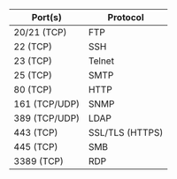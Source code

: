 | Port(s) | Protocol |
|---------|----------|
| 20/21 (TCP) | FTP | 
| 22 (TCP) | SSH | 
| 23 (TCP) | Telnet | 
| 25 (TCP) | SMTP | 
| 80 (TCP) | HTTP | 
| 161 (TCP/UDP) | SNMP | 
| 389 (TCP/UDP) | LDAP | 
| 443 (TCP) | SSL/TLS (HTTPS) | 
| 445 (TCP) | SMB | 
| 3389 (TCP) | RDP | 